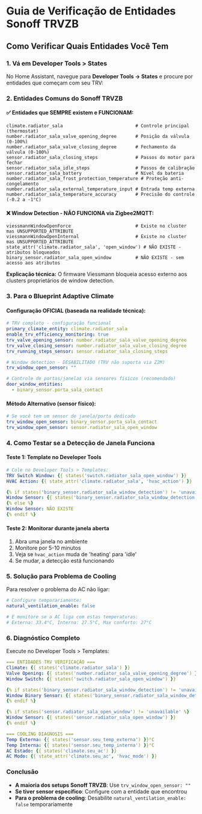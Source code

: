 # Guia de Verificação de Entidades Sonoff TRVZB

## Como Verificar Quais Entidades Você Tem

### 1. Vá em Developer Tools > States

No Home Assistant, navegue para **Developer Tools → States** e procure por entidades que começam com seu TRV:

### 2. Entidades Comuns do Sonoff TRVZB

#### ✅ Entidades que SEMPRE existem e FUNCIONAM:
```
climate.radiator_sala                           # Controle principal (thermostat)
number.radiator_sala_valve_opening_degree       # Posição da válvula (0-100%)
number.radiator_sala_valve_closing_degree       # Fechamento da válvula (0-100%)
sensor.radiator_sala_closing_steps              # Passos do motor para fechar
sensor.radiator_sala_idle_steps                 # Passos de calibração
sensor.radiator_sala_battery                    # Nível da bateria
number.radiator_sala_frost_protection_temperature # Proteção anti-congelamento
number.radiator_sala_external_temperature_input # Entrada temp externa
number.radiator_sala_temperature_accuracy       # Precisão do controle (-0.2 a -1°C)
```

#### ❌ Window Detection - NÃO FUNCIONA via Zigbee2MQTT:
```
viessmannWindowOpenForce                        # Existe no cluster mas UNSUPPORTED_ATTRIBUTE
viessmannWindowOpenInternal                     # Existe no cluster mas UNSUPPORTED_ATTRIBUTE
state_attr('climate.radiator_sala', 'open_window') # NÃO EXISTE - atributos bloqueados
binary_sensor.radiator_sala_open_window         # NÃO EXISTE - sem acesso aos atributos
```

**Explicação técnica:** O firmware Viessmann bloqueia acesso externo aos clusters proprietários de window detection.

### 3. Para o Blueprint Adaptive Climate

#### Configuração OFICIAL (baseada na realidade técnica):
```yaml
# TRV completo - configuração funcional
primary_climate_entity: climate.radiator_sala
enable_trv_efficiency_monitoring: true
trv_valve_opening_sensor: number.radiator_sala_valve_opening_degree
trv_valve_closing_sensor: number.radiator_sala_valve_closing_degree
trv_running_steps_sensor: sensor.radiator_sala_closing_steps

# Window detection - DESABILITADO (TRV não suporta via Z2M)
trv_window_open_sensor: ""

# Controle de portas/janelas via sensores físicos (recomendado)
door_window_entities:
  - binary_sensor.porta_sala_contact
```

#### Método Alternativo (sensor físico):
```yaml
# Se você tem um sensor de janela/porta dedicado
trv_window_open_sensor: binary_sensor.porta_sala_contact
trv_window_open_sensor: sensor.radiator_sala_open_window
```

### 4. Como Testar se a Detecção de Janela Funciona

#### Teste 1: Template no Developer Tools
```yaml
# Cole no Developer Tools > Templates:
TRV Switch Window: {{ states('switch.radiator_sala_open_window') }}
HVAC Action: {{ state_attr('climate.radiator_sala', 'hvac_action') }}

{% if states('binary_sensor.radiator_sala_window_detection') != 'unavailable' %}
Window Sensor: {{ states('binary_sensor.radiator_sala_window_detection') }}
{% else %}
Window Sensor: NÃO EXISTE
{% endif %}
```

#### Teste 2: Monitorar durante janela aberta
1. Abra uma janela no ambiente
2. Monitore por 5-10 minutos
3. Veja se `hvac_action` muda de 'heating' para 'idle'
4. Se mudar, a detecção está funcionando

### 5. Solução para Problema de Cooling

Para resolver o problema do AC não ligar:

```yaml
# Configure temporariamente:
natural_ventilation_enable: false

# E monitore se o AC liga com estas temperaturas:
# Externa: 33.4°C, Interna: 27.5°C, Max conforto: 27°C
```

### 6. Diagnóstico Completo

Execute no Developer Tools > Templates:

```yaml
=== ENTIDADES TRV VERIFICAÇÃO ===
Climate: {{ states('climate.radiator_sala') }}
Valve Opening: {{ states('number.radiator_sala_valve_opening_degree') }}%
Window Switch: {{ states('switch.radiator_sala_open_window') }}

{% if states('binary_sensor.radiator_sala_window_detection') != 'unavailable' %}
Window Binary Sensor: {{ states('binary_sensor.radiator_sala_window_detection') }}
{% endif %}

{% if states('sensor.radiator_sala_open_window') != 'unavailable' %}
Window Sensor: {{ states('sensor.radiator_sala_open_window') }}
{% endif %}

=== COOLING DIAGNOSIS ===
Temp Externa: {{ states('sensor.seu_temp_externa') }}°C
Temp Interna: {{ states('sensor.seu_temp_interna') }}°C
AC Estado: {{ states('climate.seu_ac') }}
AC Modo: {{ state_attr('climate.seu_ac', 'hvac_mode') }}
```

### Conclusão

- **A maioria dos setups Sonoff TRVZB**: Use `trv_window_open_sensor: ""`
- **Se tiver sensor específico**: Configure com a entidade que encontrou
- **Para o problema de cooling**: Desabilite `natural_ventilation_enable: false` temporariamente
